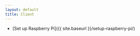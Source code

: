 ```yaml
---
layout: default
title: Client
---
```


* [Set up Raspberry Pi]({{ site.baseurl }}/setup-raspberry-pi/)

